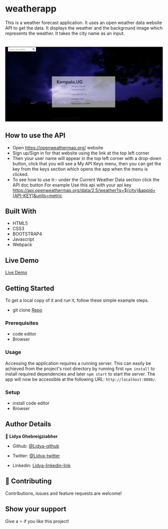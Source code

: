 # weatherapp
This is a weather forecast application.  It uses an open weather data website API to get the data. It displays the weather and the background image which represents the weather. It takes the city name as an input. 

<img src="./src/images/Capture.PNG">

## How to use the API
- Open https://openweathermap.org/ website
- Sign up/Sign in  for that website using the link at the top left corner
- Then your user name will appear in the top left corner with a drop-down button, click that you will see a My API Keys menu, then you can get the key from the keys section which opens the app when the menu is clicked.
- To see how to use it:- under the Current Weather Data section click the API doc button
For example
Use this api with your api key https://api.openweathermap.org/data/2.5/weather?q=${city}&appid=[API-KEY]&units=metric



## Built With

- HTML5
- CSS3
- BOOTSTRAP4
- Javascript
- Webpack

## Live Demo

[Live Demo](https://lidya1234.github.io/weather_app/.)

## Getting Started

To get a local copy of it and run it, follow these simple example steps.

- git clone [Repo](https://github.com/Lidya1234/weather_app)

### Prerequisites

- code editor
- Browser

### Usage

Accessing the application requires a running server. This can easily be achieved from the project's root directory by running first `npm install` to install required dependencies and later `npm start` to start the server. The app will now be accessible at the following URL: `http://localhost:8080/`.

### Setup

- install code editor
- Browser

## Author Details

👤 **Lidya Ghebreigziabher**

- Github: [@Lidya-github](https://github.com/Lidya1234)

- Twitter: [@Lidya-twitter](https://twitter.com/Lidya42676629)

- Linkedin: [Lidya-linkedin-link](https://www.linkedin.com/in/lidya-ghebreigziabher-4a94391aa/)



## 🤝 Contributing

Contributions, issues and feature requests are welcome!

## Show your support

Give a ⭐️ if you like this project!
